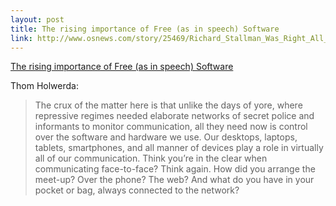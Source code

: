 ```yaml
--- 
layout: post
title: The rising importance of Free (as in speech) Software
link: http://www.osnews.com/story/25469/Richard_Stallman_Was_Right_All_Along
---
```

<a href=
"http://www.osnews.com/story/25469/Richard_Stallman_Was_Right_All_Along">
The rising importance of Free (as in speech) Software</a>

<p>Thom Holwerda:</p>

<blockquote>
  <p>The crux of the matter here is that unlike the days of yore,
  where repressive regimes needed elaborate networks of secret
  police and informants to monitor communication, all they need now
  is control over the software and hardware we use. Our desktops,
  laptops, tablets, smartphones, and all manner of devices play a
  role in virtually all of our communication. Think you’re in the
  clear when communicating face-to-face? Think again. How did you
  arrange the meet-up? Over the phone? The web? And what do you
  have in your pocket or bag, always connected to the network?</p>
</blockquote>
